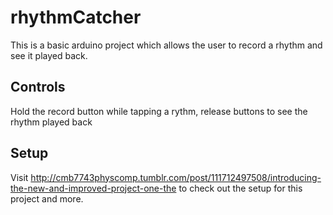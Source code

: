 # rhythmCatcher
This is a basic arduino project which allows the user to record a rhythm and see it played back.

## Controls
Hold the record button while tapping a rythm, release buttons to see the rhythm played back

## Setup
Visit http://cmb7743physcomp.tumblr.com/post/111712497508/introducing-the-new-and-improved-project-one-the to check out the setup for this project and more.
